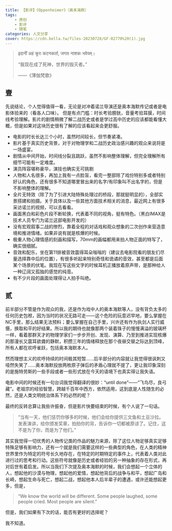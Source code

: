 ```yaml
---
title: 【影评】《Oppenheimer》（奥本海默）
tags: 
	- 原创
	- 影评
	- 随笔
categories: 人文分享
cover: https://cdn.bella.tw/files-20230728/GF-02770%20(1).jpg
---
```



>इदानीं अहं क्रूरः कटनकर्ता, जगतः नाशकः भवेयम्।
>
>“我现在成了死神，世界的毁灭者。”​
>
>——《薄伽梵歌》

## 壹
先说结论，个人觉得值得一看，无论是对冲着诺兰导演还是奥本海默传记或者是电影体验来的（看各人口味）。
但是有点门槛：时长考验膀胱，音量考验耳膜，时间线考验理解。影片的剧情稍微了解二战历史或者是学过高中历史的应该都能看懂大概，但是如果对这块历史很有了解的应该看起来会更舒服。

- 电影的时长长达三个小时，虽然时间较长，但节奏紧凑。
- 影片基于真实历史背景，对于对物理学和二战历史政治感兴趣的观众来说将是一场盛宴。
- 剧情从中间开始，时间线分裂且跳跃，虽然不影响整体理解，但完全理解所有细节可能有一定难度。
- 演员阵容堪称豪华，演技也确实无可挑剔
- 人物和人名很多，再加上我有一点脸盲，看完一整部除了戏份特别多或者特别好认的角色，还有很多不知道哪里冒出来的名字/有印象叫不出名字的，但是不影响整体的理解。
- 全片无特效（除了为了引进大陆特殊处理过的桥段，那就挺明显的），全部实景搭建和拍摄。关于具体以及一些其他方面技术相关的消息，最近网上有很多采访诺兰的视频，可以去看看。
- 画面黑白和彩色片段不断轮换，代表着不同的视角，挺有特色。（黑白IMAX是技术人员专门为诺兰这部电影开发的）
- 没有宏观叙事二战的惨烈，靠着全程的对话戏和观众想象的二次创作来营造意境和推进情绪。如果非说有就是核爆的时候。
- 极重人物心理情感的刻画和描写，70mm的画幅都用来拍人物正面的特写了，确实很细腻。
- 音效和配乐，坐在第11排被音效震得耳朵嗡嗡的（建议去电影院看的朋友们尽量选择靠中后的位置），有很多听起来特别奇怪和诡谲的音效，甚至都是后面某个场景的伏笔。我现在写这些文字的时候耳机正播放着原声带，是那种给人一种辽阔又孤独的感觉的纯音。
- 有不少片段的画面处理得让人拍手叫绝。

## 贰
前半部分不管是作为观众的我，还是作为戏中人的奥本海默等人，没有背负太多的任何历史包袱，因为当时的状况无路可走——这个危险的玩意迟早地，要么掌握在NC手里，那么结果无法预料；要么掌握在自己手里，兴许还有作为执剑人实行威慑，换取和平的好结果。所以我的期待也就像那两个装着珠子的慢慢满溢的玻璃杯一样，看着那群天才的物理学家们一步步开创、发现、演算、乃至到推进实现核爆的那漫长又震耳欲聋的静默，积攒三年的情绪释放在那个夜昼交替之际达到顶峰，所有人都在欢呼雀跃，包括奥本海默本人。

然而理想主义的欢呼持续的时间极其短暂……后半部分的内容就让我觉得很讽刺又哑然失笑了……奥本海默投放两枚原子弹后的矛盾心理就不提了，更让我印象深刻的是施特劳斯的一些手段或者一些形式放在今天的语境下也真实得让我失语。

电影中间的时候还有一句台词我觉得翻译的很妙：“until done”——“飞鸟尽，良弓藏”。老祖宗的经验智慧，跨越千百年中西方，依然适用，这到底是人性随生的必然，还是人类文明统治体系下的必然的呢？

最终的反转总算让我些许振奋，但是影片快要结束的时候，有个人说了一句话。

>“当有一天，他们惩罚你够多的时候，他们会给你提供三文鱼和土豆沙拉。发表演讲，给你颁发奖章，拍拍你的背，告诉你一切都被原谅了。记住，这不是为了你，而是为了他们。”

其实我觉得一切优秀的人物传记类的作品的魅力来源，除了这位人物足够真实足够特殊足够有影响力，还有一个就是我们需要这样的一些典型的角色，在人类的精神世界里作为特定的符号长久地存在，在特定的时期特定的事件上，代表着人类对此进行过的思考和行动。这些符号就像是历史或者经验的另一种抽象的存在形式，再对后世有着启发。所以当我们下次提及奥本海默的时候，我们会想起一个立体的人，想起他的沙漠与物理，想起他的爱情，想起他背后的战争与和平，想起广岛和长崎，想起生命与死亡，想起二战，想起他本人后半辈子的遭遇，或许还能想起更多，但是，

>“We know the world will be different. Some people laughed, some people cried. Most people are silent.”

但是，我们如果有下次的话，能否有更好的选择呢？

我不知道。